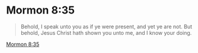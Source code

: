 # Mormon 8:35

> Behold, I speak unto you as if ye were present, and yet ye are not. But behold, Jesus Christ hath shown you unto me, and I know your doing.

[Mormon 8:35](https://www.churchofjesuschrist.org/study/scriptures/bofm/morm/8?lang=eng&id=p35#p35)


